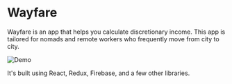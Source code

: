 # Wayfare

Wayfare is an app that helps you calculate discretionary income. This app is tailored for nomads and remote workers who frequently move from city to city.

![Demo](https://media.giphy.com/media/elDyDF6B5wdIEMl0oT/giphy.gif "Demo")

It's built using React, Redux, Firebase, and a few other libraries. 
